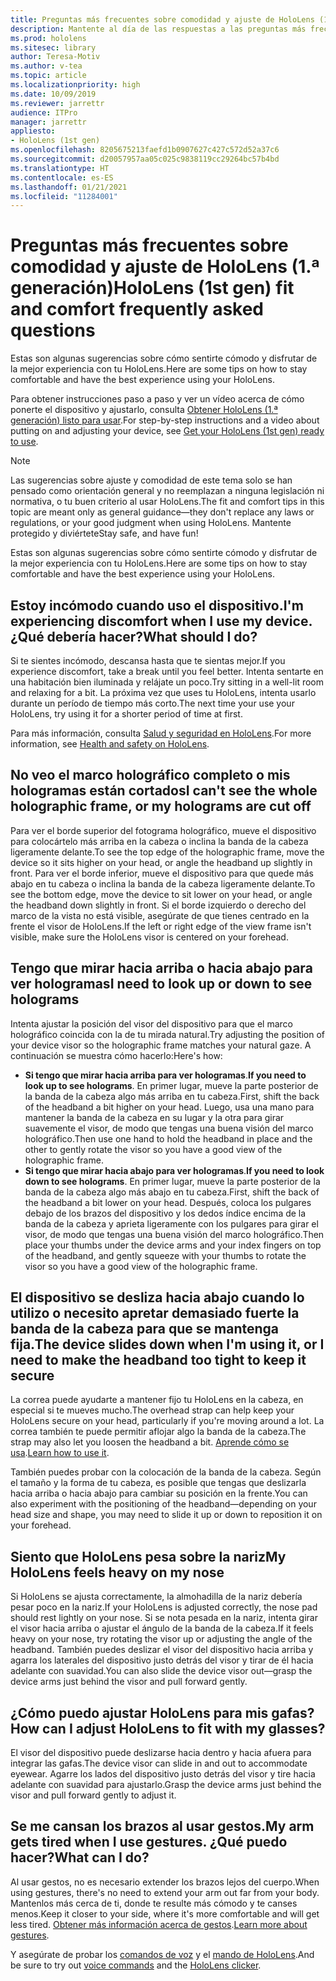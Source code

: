 ```yaml
---
title: Preguntas más frecuentes sobre comodidad y ajuste de HoloLens (1.ª generación)
description: Mantente al día de las respuestas a las preguntas más frecuentes sobre cómo adaptarse a tu dispositivo de realidad mixta HoloLens (1.º generación).
ms.prod: hololens
ms.sitesec: library
author: Teresa-Motiv
ms.author: v-tea
ms.topic: article
ms.localizationpriority: high
ms.date: 10/09/2019
ms.reviewer: jarrettr
audience: ITPro
manager: jarrettr
appliesto:
- HoloLens (1st gen)
ms.openlocfilehash: 8205675213faefd1b0907627c427c572d52a37c6
ms.sourcegitcommit: d20057957aa05c025c9838119cc29264bc57b4bd
ms.translationtype: HT
ms.contentlocale: es-ES
ms.lasthandoff: 01/21/2021
ms.locfileid: "11284001"
---
```

# <span data-ttu-id="a7755-103">Preguntas más frecuentes sobre comodidad y ajuste de HoloLens (1.ª generación)</span><span class="sxs-lookup"><span data-stu-id="a7755-103">HoloLens (1st gen) fit and comfort frequently asked questions</span></span>

<span data-ttu-id="a7755-104">Estas son algunas sugerencias sobre cómo sentirte cómodo y disfrutar de la mejor experiencia con tu HoloLens.</span><span class="sxs-lookup"><span data-stu-id="a7755-104">Here are some tips on how to stay comfortable and have the best experience using your HoloLens.</span></span>

<span data-ttu-id="a7755-105">Para obtener instrucciones paso a paso y ver un vídeo acerca de cómo ponerte el dispositivo y ajustarlo, consulta [Obtener HoloLens (1.ª generación) listo para usar](hololens1-setup.md).</span><span class="sxs-lookup"><span data-stu-id="a7755-105">For step-by-step instructions and a video about putting on and adjusting your device, see [Get your HoloLens (1st gen) ready to use](hololens1-setup.md).</span></span>

> [!NOTE]
> <span data-ttu-id="a7755-106">Las sugerencias sobre ajuste y comodidad de este tema solo se han pensado como orientación general y no reemplazan a ninguna legislación ni normativa, o tu buen criterio al usar HoloLens.</span><span class="sxs-lookup"><span data-stu-id="a7755-106">The fit and comfort tips in this topic are meant only as general guidance&mdash;they don't replace any laws or regulations, or your good judgment when using HoloLens.</span></span> <span data-ttu-id="a7755-107">Mantente protegido y diviértete</span><span class="sxs-lookup"><span data-stu-id="a7755-107">Stay safe, and have fun!</span></span>

<span data-ttu-id="a7755-108">Estas son algunas sugerencias sobre cómo sentirte cómodo y disfrutar de la mejor experiencia con tu HoloLens.</span><span class="sxs-lookup"><span data-stu-id="a7755-108">Here are some tips on how to stay comfortable and have the best experience using your HoloLens.</span></span>

## <span data-ttu-id="a7755-109">Estoy incómodo cuando uso el dispositivo.</span><span class="sxs-lookup"><span data-stu-id="a7755-109">I'm experiencing discomfort when I use my device.</span></span> <span data-ttu-id="a7755-110">¿Qué debería hacer?</span><span class="sxs-lookup"><span data-stu-id="a7755-110">What should I do?</span></span>

<span data-ttu-id="a7755-111">Si te sientes incómodo, descansa hasta que te sientas mejor.</span><span class="sxs-lookup"><span data-stu-id="a7755-111">If you experience discomfort, take a break until you feel better.</span></span> <span data-ttu-id="a7755-112">Intenta sentarte en una habitación bien iluminada y relájate un poco.</span><span class="sxs-lookup"><span data-stu-id="a7755-112">Try sitting in a well-lit room and relaxing for a bit.</span></span> <span data-ttu-id="a7755-113">La próxima vez que uses tu HoloLens, intenta usarlo durante un período de tiempo más corto.</span><span class="sxs-lookup"><span data-stu-id="a7755-113">The next time your use your HoloLens, try using it for a shorter period of time at first.</span></span>

<span data-ttu-id="a7755-114">Para más información, consulta [Salud y seguridad en HoloLens](https://go.microsoft.com/fwlink/p/?LinkId=746661).</span><span class="sxs-lookup"><span data-stu-id="a7755-114">For more information, see [Health and safety on HoloLens](https://go.microsoft.com/fwlink/p/?LinkId=746661).</span></span>

## <span data-ttu-id="a7755-115">No veo el marco holográfico completo o mis hologramas están cortados</span><span class="sxs-lookup"><span data-stu-id="a7755-115">I can't see the whole holographic frame, or my holograms are cut off</span></span>

<span data-ttu-id="a7755-116">Para ver el borde superior del fotograma holográfico, mueve el dispositivo para colocártelo más arriba en la cabeza o inclina la banda de la cabeza ligeramente delante.</span><span class="sxs-lookup"><span data-stu-id="a7755-116">To see the top edge of the holographic frame, move the device so it sits higher on your head, or angle the headband up slightly in front.</span></span> <span data-ttu-id="a7755-117">Para ver el borde inferior, mueve el dispositivo para que quede más abajo en tu cabeza o inclina la banda de la cabeza ligeramente delante.</span><span class="sxs-lookup"><span data-stu-id="a7755-117">To see the bottom edge, move the device to sit lower on your head, or angle the headband down slightly in front.</span></span> <span data-ttu-id="a7755-118">Si el borde izquierdo o derecho del marco de la vista no está visible, asegúrate de que tienes centrado en la frente el visor de HoloLens.</span><span class="sxs-lookup"><span data-stu-id="a7755-118">If the left or right edge of the view frame isn't visible, make sure the HoloLens visor is centered on your forehead.</span></span>

## <span data-ttu-id="a7755-119">Tengo que mirar hacia arriba o hacia abajo para ver hologramas</span><span class="sxs-lookup"><span data-stu-id="a7755-119">I need to look up or down to see holograms</span></span>

<span data-ttu-id="a7755-120">Intenta ajustar la posición del visor del dispositivo para que el marco holográfico coincida con la de tu mirada natural.</span><span class="sxs-lookup"><span data-stu-id="a7755-120">Try adjusting the position of your device visor so the holographic frame matches your natural gaze.</span></span> <span data-ttu-id="a7755-121">A continuación se muestra cómo hacerlo:</span><span class="sxs-lookup"><span data-stu-id="a7755-121">Here's how:</span></span>

- <span data-ttu-id="a7755-122">**Si tengo que mirar hacia arriba para ver hologramas**.</span><span class="sxs-lookup"><span data-stu-id="a7755-122">**If you need to look up to see holograms**.</span></span> <span data-ttu-id="a7755-123">En primer lugar, mueve la parte posterior de la banda de la cabeza algo más arriba en tu cabeza.</span><span class="sxs-lookup"><span data-stu-id="a7755-123">First, shift the back of the headband a bit higher on your head.</span></span> <span data-ttu-id="a7755-124">Luego, usa una mano para mantener la banda de la cabeza en su lugar y la otra para girar suavemente el visor, de modo que tengas una buena visión del marco holográfico.</span><span class="sxs-lookup"><span data-stu-id="a7755-124">Then use one hand to hold the headband in place and the other to gently rotate the visor so you have a good view of the holographic frame.</span></span>
- <span data-ttu-id="a7755-125">**Si tengo que mirar hacia abajo para ver hologramas**.</span><span class="sxs-lookup"><span data-stu-id="a7755-125">**If you need to look down to see holograms**.</span></span> <span data-ttu-id="a7755-126">En primer lugar, mueve la parte posterior de la banda de la cabeza algo más abajo en tu cabeza.</span><span class="sxs-lookup"><span data-stu-id="a7755-126">First, shift the back of the headband a bit lower on your head.</span></span> <span data-ttu-id="a7755-127">Después, coloca los pulgares debajo de los brazos del dispositivo y los dedos índice encima de la banda de la cabeza y aprieta ligeramente con los pulgares para girar el visor, de modo que tengas una buena visión del marco holográfico.</span><span class="sxs-lookup"><span data-stu-id="a7755-127">Then place your thumbs under the device arms and your index fingers on top of the headband, and gently squeeze with your thumbs to rotate the visor so you have a good view of the holographic frame.</span></span>

## <span data-ttu-id="a7755-128">El dispositivo se desliza hacia abajo cuando lo utilizo o necesito apretar demasiado fuerte la banda de la cabeza para que se mantenga fija.</span><span class="sxs-lookup"><span data-stu-id="a7755-128">The device slides down when I'm using it, or I need to make the headband too tight to keep it secure</span></span>

<span data-ttu-id="a7755-129">La correa puede ayudarte a mantener fijo tu HoloLens en la cabeza, en especial si te mueves mucho.</span><span class="sxs-lookup"><span data-stu-id="a7755-129">The overhead strap can help keep your HoloLens secure on your head, particularly if you're moving around a lot.</span></span> <span data-ttu-id="a7755-130">La correa también te puede permitir aflojar algo la banda de la cabeza.</span><span class="sxs-lookup"><span data-stu-id="a7755-130">The strap may also let you loosen the headband a bit.</span></span> <span data-ttu-id="a7755-131">[Aprende cómo se usa](hololens1-setup.md#adjust-fit).</span><span class="sxs-lookup"><span data-stu-id="a7755-131">[Learn how to use it](hololens1-setup.md#adjust-fit).</span></span>

<span data-ttu-id="a7755-132">También puedes probar con la colocación de la banda de la cabeza. Según el tamaño y la forma de tu cabeza, es posible que tengas que deslizarla hacia arriba o hacia abajo para cambiar su posición en la frente.</span><span class="sxs-lookup"><span data-stu-id="a7755-132">You can also experiment with the positioning of the headband&mdash;depending on your head size and shape, you may need to slide it up or down to reposition it on your forehead.</span></span>

## <span data-ttu-id="a7755-133">Siento que HoloLens pesa sobre la nariz</span><span class="sxs-lookup"><span data-stu-id="a7755-133">My HoloLens feels heavy on my nose</span></span>

<span data-ttu-id="a7755-134">Si HoloLens se ajusta correctamente, la almohadilla de la nariz debería pesar poco en la nariz.</span><span class="sxs-lookup"><span data-stu-id="a7755-134">If your HoloLens is adjusted correctly, the nose pad should rest lightly on your nose.</span></span> <span data-ttu-id="a7755-135">Si se nota pesada en la nariz, intenta girar el visor hacia arriba o ajustar el ángulo de la banda de la cabeza.</span><span class="sxs-lookup"><span data-stu-id="a7755-135">If it feels heavy on your nose, try rotating the visor up or adjusting the angle of the headband.</span></span> <span data-ttu-id="a7755-136">También puedes deslizar el visor del dispositivo hacia arriba y agarra los laterales del dispositivo justo detrás del visor y tirar de él hacia adelante con suavidad.</span><span class="sxs-lookup"><span data-stu-id="a7755-136">You can also slide the device visor out&mdash;grasp the device arms just behind the visor and pull forward gently.</span></span>

## <span data-ttu-id="a7755-137">¿Cómo puedo ajustar HoloLens para mis gafas?</span><span class="sxs-lookup"><span data-stu-id="a7755-137">How can I adjust HoloLens to fit with my glasses?</span></span>

<span data-ttu-id="a7755-138">El visor del dispositivo puede deslizarse hacia dentro y hacia afuera para integrar las gafas.</span><span class="sxs-lookup"><span data-stu-id="a7755-138">The device visor can slide in and out to accommodate eyewear.</span></span> <span data-ttu-id="a7755-139">Agarre los lados del dispositivo justo detrás del visor y tire hacia adelante con suavidad para ajustarlo.</span><span class="sxs-lookup"><span data-stu-id="a7755-139">Grasp the device arms just behind the visor and pull forward gently to adjust it.</span></span>

## <span data-ttu-id="a7755-140">Se me cansan los brazos al usar gestos.</span><span class="sxs-lookup"><span data-stu-id="a7755-140">My arm gets tired when I use gestures.</span></span> <span data-ttu-id="a7755-141">¿Qué puedo hacer?</span><span class="sxs-lookup"><span data-stu-id="a7755-141">What can I do?</span></span>

<span data-ttu-id="a7755-142">Al usar gestos, no es necesario extender los brazos lejos del cuerpo.</span><span class="sxs-lookup"><span data-stu-id="a7755-142">When using gestures, there's no need to extend your arm out far from your body.</span></span> <span data-ttu-id="a7755-143">Mantenlos más cerca de ti, donde te resulte más cómodo y te canses menos.</span><span class="sxs-lookup"><span data-stu-id="a7755-143">Keep it closer to your side, where it's more comfortable and will get less tired.</span></span> <span data-ttu-id="a7755-144">[Obtener más información acerca de gestos](hololens1-basic-usage.md#use-hololens-with-your-hands).</span><span class="sxs-lookup"><span data-stu-id="a7755-144">[Learn more about gestures](hololens1-basic-usage.md#use-hololens-with-your-hands).</span></span>

<span data-ttu-id="a7755-145">Y asegúrate de probar los [comandos de voz](hololens-cortana.md) y el [mando de HoloLens](hololens1-clicker.md).</span><span class="sxs-lookup"><span data-stu-id="a7755-145">And be sure to try out [voice commands](hololens-cortana.md) and the [HoloLens clicker](hololens1-clicker.md).</span></span>
